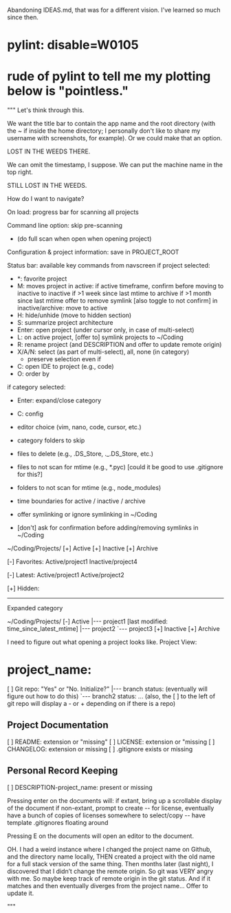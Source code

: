 Abandoning IDEAS.md, that was for a different vision. I've learned so much since then.

# pylint: disable=W0105
# rude of pylint to tell me my plotting below is "pointless."
"""
Let's think through this.

We want the title bar to contain the app name and the root directory (with the ~ if inside the home directory; I personally don't like to share my username with screenshots, for example). Or we could make that an option.

LOST IN THE WEEDS THERE.

We can omit the timestamp, I suppose. We can put the machine name in the top right.

STILL LOST IN THE WEEDS.

How do I want to navigate?


On load: progress bar for scanning all projects

Command line option: skip pre-scanning
- (do full scan when open when opening project)

Configuration & project information: save in PROJECT_ROOT

Status bar: available key commands from navscreen
if project selected:
- *: favorite project
- M: moves project
        in active:
            if active timeframe, confirm before moving to inactive
            to inactive if >1 week since last mtime
            to archive if >1 month since last mtime
            offer to remove symlink [also toggle to not confirm]
        in inactive/archive: move to active
- H: hide/unhide (move to hidden section)
- S: summarize project architecture
- Enter: open project (under cursor only, in case of multi-select)
- L: on active project, [offer to] symlink projects to ~/Coding
- R: rename project (and DESCRIPTION and offer to update remote origin)
- X/A/N: select (as part of multi-select), all, none (in category)
    - preserve selection even if
- C: open IDE to project (e.g., code)
- O: order by

if category selected:
- Enter: expand/close category

- C: config
- editor choice (vim, nano, code, cursor, etc.)
- category folders to skip
- files to delete (e.g., .DS_Store, ._.DS_Store, etc.)
- files to not scan for mtime (e.g., *.pyc) [could it be good to use .gitignore for this?]
- folders to not scan for mtime (e.g., node_modules)
- time boundaries for active / inactive / archive
- offer symlinking or ignore symlinking in ~/Coding
- [don't] ask for confirmation before adding/removing symlinks in ~/Coding



~/Coding/Projects/
[+] Active
[+] Inactive
[+] Archive

[-] Favorites:
    Active/project1
    Inactive/project4

[-] Latest:
    Active/project1
    Active/project2

[+] Hidden:

---
Expanded category

~/Coding/Projects/
[-] Active
      |--- project1 [last modified: time_since_latest_mtime]
      |--- project2
      `--- project3
[+] Inactive
[+] Archive

I need to figure out what opening a project looks like.
Project View:

# project_name:
[ ] Git repo: "Yes" or "No. Initialize?"
     |--- branch status: (eventually will figure out how to do this)
     `--- branch2 status: ... (also, the [ ] to the left of git repo will display a - or + depending on if there is a repo)
## Project Documentation
[ ] README: extension or "missing"
[ ] LICENSE: extension or "missing
[ ] CHANGELOG: extension or missing
[ ] .gitignore exists or missing
## Personal Record Keeping
[ ] DESCRIPTION-project_name: present or missing

Pressing enter on the documents will:
if extant, bring up a scrollable display of the document
if non-extant, prompt to create
-- for license, eventually have a bunch of copies of licenses somewhere to select/copy
-- have template .gitignores floating around

Pressing E on the documents will open an editor to the document.

OH. I had a weird instance where I changed the project name on Github, and the directory name locally, THEN created a project with the old name for a full stack version of the same thing. Then months later (last night), I discovered that I didn’t change the remote origin. So git was VERY angry with me.
So maybe keep track of remote origin in the git status. And if it matches and then eventually diverges from the project name… Offer to update it.



"""
